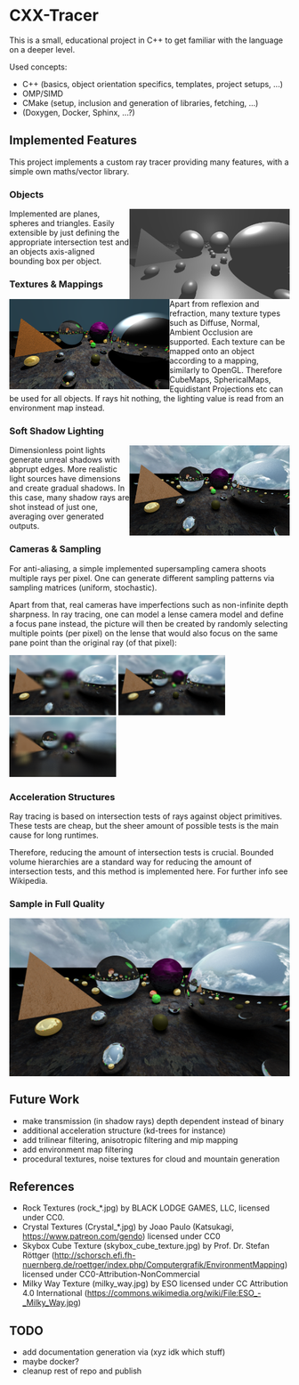 # CXX-Tracer

This is a small, educational project in C++ to get familiar with the language on a deeper level.

Used concepts:
- C++ (basics, object orientation specifics, templates, project setups, ...)
- OMP/SIMD
- CMake (setup, inclusion and generation of libraries, fetching, ...)
- (Doxygen, Docker, Sphinx, ...?)


## Implemented Features
This project implements a custom ray tracer providing many features, with a simple own maths/vector library.

### Objects

<img align="right" width="288" height="162" src="images/features_1_objects.png">

Implemented are planes, spheres and triangles. Easily extensible by just defining the appropriate intersection test and an objects axis-aligned bounding box per object.

### Textures & Mappings

<img align="left" width="288" height="162" src="images/features_2_texmaps.png">

Apart from reflexion and refraction, many texture types such as Diffuse, Normal, Ambient Occlusion are supported. Each texture can be mapped onto an object according to a mapping, similarly to OpenGL. Therefore CubeMaps, SphericalMaps, Equidistant Projections etc can be used for all objects. If rays hit nothing, the lighting value is read from an environment map instead.

### Soft Shadow Lighting

<img align="right" width="288" height="162" src="images/features_3_softshadows.png">

Dimensionless point lights generate unreal shadows with abprupt edges. More realistic light sources have dimensions and create gradual shadows. In this case, many shadow rays are shot instead of just one, averaging over generated outputs.

### Cameras & Sampling

For anti-aliasing, a simple implemented supersampling camera shoots multiple rays per pixel. One can generate different sampling patterns via sampling matrices (uniform, stochastic).

Apart from that, real cameras have imperfections such as non-infinite depth sharpness. In ray tracing, one can model a lense camera model and define a focus pane instead, the picture will then be created by randomly selecting multiple points (per pixel) on the lense that would also focus on the same pane point than the original ray (of that pixel):

<p float="middle">
  <img src="images/features_4_fp20.png" width="192" height="108"  />
  <img src="images/features_4_fp35.png" width="192" height="108"  />
  <img src="images/features_4_fp50.png" width="192" height="108"  />
</p>

### Acceleration Structures

Ray tracing is based on intersection tests of rays against object primitives. These tests are cheap, but the sheer amount of possible tests is the main cause for long runtimes.

Therefore, reducing the amount of intersection tests is crucial. Bounded volume hierarchies are a standard way for reducing the amount of intersection tests, and this method is implemented here. For further info see Wikipedia.

### Sample in Full Quality

<img align="middle" src="images/features_5_full.png">


## Future Work
- make transmission (in shadow rays) depth dependent instead of binary
- additional acceleration structure (kd-trees for instance)
- add trilinear filtering, anisotropic filtering and mip mapping
- add environment map filtering
- procedural textures, noise textures for cloud and mountain generation


## References
- Rock Textures (rock_\*.jpg) by BLACK LODGE GAMES, LLC, licensed under CC0.
- Crystal Textures (Crystal_\*.jpg) by Joao Paulo (Katsukagi, https://www.patreon.com/gendo) licensed under CC0
- Skybox Cube Texture (skybox_cube_texture.jpg) by Prof. Dr. Stefan Röttger (http://schorsch.efi.fh-nuernberg.de/roettger/index.php/Computergrafik/EnvironmentMapping) licensed under CC0-Attribution-NonCommercial
- Milky Way Texture (milky_way.jpg) by ESO licensed under CC Attribution 4.0 International (https://commons.wikimedia.org/wiki/File:ESO_-_Milky_Way.jpg)

## TODO
- add documentation generation via (xyz idk which stuff)
- maybe docker?
- cleanup rest of repo and publish
